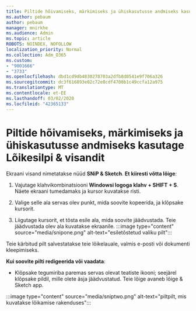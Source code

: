 ```yaml
---
title: Piltide hõivamiseks, märkimiseks ja ühiskasutusse andmiseks kasutage Lõikesilpi & visandit
ms.author: pebaum
author: pebaum
manager: mnirkhe
ms.audience: Admin
ms.topic: article
ROBOTS: NOINDEX, NOFOLLOW
localization_priority: Normal
ms.collection: Adm_O365
ms.custom:
- "9001666"
- "3733"
ms.openlocfilehash: dbd1cd9db4830278703a2dfb8d0541e9f706a326
ms.sourcegitcommit: dc3f616893e02c72e8cdf4700b1c49ccfa12a975
ms.translationtype: MT
ms.contentlocale: et-EE
ms.lasthandoff: 03/02/2020
ms.locfileid: "42365133"
---
```

# <a name="use-snip--sketch-to-capture-mark-up-and-share-images"></a>Piltide hõivamiseks, märkimiseks ja ühiskasutusse andmiseks kasutage Lõikesilpi & visandit

Ekraani visand nimetatakse nüüd **SNiP & Sketch**. **Et kiiresti võtta lõige**:

1. Vajutage klahvikombinatsiooni **Windowsi logoga klahv + SHIFT + S**. Näete ekraani tumedamaks ja kursor kuvatakse risti. 

2. Valige selle ala servas olev punkt, mida soovite kopeerida, ja klõpsake kursorit. 

3. Liigutage kursorit, et tõsta esile ala, mida soovite jäädvustada. Teie jäädvustada olev ala kuvatakse ekraanile.
:::image type="content" source="media/snipone.png" alt-text="esiletõstetud valiku pilt":::

Teie kärbitud pilt salvestatakse teie lõikelauale, valmis e-posti või dokumenti kleepimiseks. 

**Kui soovite pilti redigeerida või vaadata**: 

- Klõpsake tegumiriba paremas servas olevat teatiste ikooni; seejärel klõpsake pildil, mille olete äsja jäädvustatud. Teie lõige avaneb lõige & Sketch app.

:::image type="content" source="media/sniptwo.png" alt-text="piltpilt, mis kuvatakse lõikamise rakenduses":::